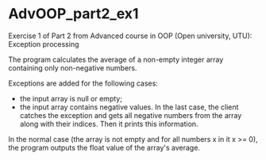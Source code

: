 # AdvOOP_part2_ex1
Exercise 1 of Part 2 from Advanced course in OOP (Open university, UTU):
Exception processing

The program calculates the average of a non-empty integer array containing only non-negative numbers.

Exceptions are added for the following cases:
- the input array is null or empty;
- the input array contains negative values.
In the last case, the client catches the exception and gets all negative numbers from the array along with their indices. Then it prints this information.

In the normal case (the array is not empty and for all numbers x in it x >= 0), the program outputs the float value of the array's average.
